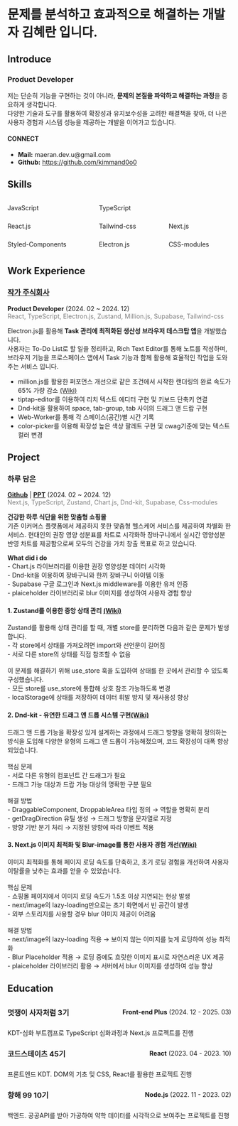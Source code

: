 <h1>문제를 분석하고 효과적으로 해결하는 개발자 김혜란 입니다.</h1>

<h2>Introduce</h2>
<h3>Product Developer</h3>
<p>
    저는 단순히 기능을 구현하는 것이 아니라, <strong>문제의 본질을 파악하고 해결하는 과정</strong>을 중요하게 생각합니다.
    <br />
    다양한 기술과 도구를 활용하여 확장성과 유지보수성을 고려한 해결책을 찾아, 더 나은 사용자 경험과 시스템 성능을 제공하는 개발을 이어가고 있습니다.
</p>

<h4>CONNECT</h4>
<ul>
    <li><strong>Mail:</strong> maeran.dev.u@gmail.com</li>
    <li><strong>Github:</strong> <a href="https://github.com/kimmand0o0">https://github.com/kimmand0o0</a></li>
</ul>

<h2>Skills</h2>
<div
    style="display: flex; flex-direction: row; width: 100%; align-items: end; justify-content: space-between; padding-right: 50px; box-sizing: border-box;">
    <div style="display: flex; flex-direction: column;">
        <p style="margin-bottom: 10px">JavaScript</p>
        <p style="margin-bottom: 10px">React.js</p>
        <p style="margin-bottom: 10px">Styled-Components</p>
    </div>
    <div style="display: flex; flex-direction: column;">
        <p style="margin-bottom: 10px">TypeScript</p>
        <p style="margin-bottom: 10px">Tailwind-css</p>
        <p style="margin-bottom: 10px">Electron.js</p>
    </div>
    <div style="display: flex; flex-direction: column;">
        <p style="margin-bottom: 10px">Next.js</p>
        <p style="margin-bottom: 10px">CSS-modules</p>
    </div>
</div>

<h2>Work Experience</h2>
<h3><a href="https://prospacebrowser.com/">작가 주식회사</a></h3>
<p>
    <strong>Product Developer</strong> (2024. 02 ~ 2024. 12)
    <br />
    <span style="color: gray;">React, TypeScript, Electron.js, Zustand, Million.js, Supabase, Tailwind-css</span>
</p>

<p>
    <span>Electron.js를 활용해 <strong>Task 관리에 최적화된 생산성 브라우저 데스크탑 앱</strong>을 개발했습니다.</span>
    <br />
    <span>
        사용자는 To-Do List로 할 일을 정리하고, Rich Text Editor를 통해 노트를 작성하며, 브라우저 기능을 프로스페이스 앱에서 Task 기능과 함께 활용해 효율적인 작업을 도와주는
        서비스 입니다.
    </span>
</p>

<ul>
    <li>million.js를 활용한 퍼포먼스 개선으로 같은 조건에서 시작한 랜더링의 완료 속도가 65% 가량 감소 <a
            href="https://github.com/kimmand0o0/kimmand0o0.github.io/wiki/million.js%EB%A5%BC-%ED%86%B5%ED%95%9C-%EB%8D%B0%EC%8A%A4%ED%81%AC%ED%83%91-%EB%B8%8C%EB%9D%BC%EC%9A%B0%EC%A0%80-%EC%95%B1-%EC%B5%9C%EC%A0%81%ED%99%94">(Wiki)</a>
    </li>
    <li>tiptap-editor를 이용하여 리치 텍스트 에디터 구현 및 키보드 단축키 연결</li>
    <li>Dnd-kit을 활용하여 space, tab-group, tab 사이의 드래그 앤 드랍 구현</li>
    <li>Web-Worker를 통해 각 스페이스(공간)별 시간 기록</li>
    <li>color-picker를 이용해 확장성 높은 색상 팔레트 구현 및 cwag기준에 맞는 텍스트 컬러 변경</li>
</ul>

<h2>Project</h2>
<h3>하루 담은</h3>
<p>
    <a href="https://github.com/FRONT-END-BOOTCAMP-PLUS-3/haru-damu"><strong>Github</strong></a> |
    <a
        href="https://github.com/FRONT-END-BOOTCAMP-PLUS-3/haru-damu/wiki/%EC%B5%9C%EC%A2%85-%EB%B0%9C%ED%91%9C-PPT"><strong>PPT</strong></a>
    (2024. 02 ~ 2024. 12)
    <br />
    <span style="color: gray;">Next.js, TypeScript, Zustand, Chart.js, Dnd-kit, Supabase, Css-modules</span>
</p>
<p>
    <strong>건강한 하루 식단을 위한 맞춤형 쇼핑몰</strong>
    <br />
    기존 이커머스 플랫폼에서 제공하지 못한 맞춤형 헬스케어 서비스를 제공하여 차별화 한 서비스. 현대인의 권장 영양 성분표를 차트로 시각화하 장바구니에서 실시간 영양성분 반영 차트를 제공함으로써 모두의 건강을
    가치 창출 목표로 하고 있습니다.
</p>

<p>
    <strong>What did i do</strong>
    <br />
    <span>- Chart.js 라이브러리를 이용한 권장 영양성분 데이터 시각화</span>
    <br />
    <span>- Dnd-kit을 이용하여 장바구니와 한끼 장바구니 아이템 이동</span>
    <br />
    <span>- Supabase 구글 로그인과 Next.js middleware를 이용한 유저 인증</span>
    <br />
    <span>- plaiceholder 라이브러리로 blur 이미지를 생성하여 사용자 경험 향상</span>
</p>

<h4>
    1. Zustand를 이용한 중앙 상태 관리 <a
        href="https://github.com/FRONT-END-BOOTCAMP-PLUS-3/haru-damu/wiki/Zustand%EB%A5%BC-use_store%EB%A1%9C-%EC%A4%91%EC%95%99-%EC%A7%91%EC%A4%91%EC%8B%9D-%EC%83%81%ED%83%9C-%EA%B4%80%EB%A6%AC">(Wiki)</a>
</h4>
<p>
    Zustand를 활용해 상태 관리를 할 때, 개별 store를 분리하면 다음과 같은 문제가 발생합니다.
    <br />
    - 각 store에서 상태를 가져오려면 import와 선언문이 길어짐
    <br />
    - 서로 다른 store의 상태를 직접 참조할 수 없음
    <br />
    <br />
    이 문제를 해결하기 위해 use_store 훅을 도입하여 상태를 한 곳에서 관리할 수 있도록 구성했습니다.
    <br />
    - 모든 store를 use_store에 통합해 상호 참조 가능하도록 변경
    <br />
    - localStorage에 상태를 저장하여 데이터 휘발 방지 및 재사용성 향상
</p>

<h4>
    2. Dnd-kit - 유연한 드래그 앤 드롭 시스템 구현<a
        href="https://github.com/FRONT-END-BOOTCAMP-PLUS-3/haru-damu/wiki/Direction%EC%9D%84-%ED%86%B5%ED%95%9C-dnd%EA%B4%80%EB%A6%AC">(Wiki)</a>
</h4>
<p>
    드래그 앤 드롭 기능을 확장성 있게 설계하는 과정에서 드래그 방향을 명확히 정의하는 방식을 도입해 다양한 유형의 드래그 앤 드롭이 가능해졌으며, 코드 확장성이 대폭 향상되었습니다. <br /> <br />
    핵심 문제 <br />
    - 서로 다른 유형의 컴포넌트 간 드래그가 필요 <br />
    - 드래그 가능 대상과 드랍 가능 대상의 명확한 구분 필요 <br /> <br />
    해결 방법 <br />
    - DraggableComponent, DroppableArea 타입 정의 → 역할을 명확히 분리 <br />
    - getDragDirection 유틸 생성 → 드래그 방향을 문자열로 지정 <br />
    - 방향 기반 분기 처리 → 지정된 방향에 따라 이벤트 적용 <br />
</p>

<h4>
    3. Next.js 이미지 최적화 및 Blur-image를 통한 사용자 경험 개선<a
        href="https://github.com/FRONT-END-BOOTCAMP-PLUS-3/haru-damu/wiki/next-image%EC%99%80-blur_image%EB%A5%BC-%EC%9D%B4%EC%9A%A9%ED%95%9C-%EC%9D%B4%EB%AF%B8%EC%A7%80-%EC%B5%9C%EC%A0%81%ED%99%94">(Wiki)</a>
</h4>
<p>
    이미지 최적화를 통해 페이지 로딩 속도를 단축하고, 초기 로딩 경험을 개선하여 사용자 이탈률을 낮추는 효과를 얻을 수 있었습니다. <br /> <br />
    핵심 문제 <br />
    - 쇼핑몰 페이지에서 이미지 로딩 속도가 1.5초 이상 지연되는 현상 발생 <br />
    - next/image의 lazy-loading만으로는 초기 화면에서 빈 공간이 발생 <br />
    - 외부 스토리지를 사용할 경우 blur 이미지 제공이 어려움 <br /> <br />
    해결 방법 <br />
    - next/image의 lazy-loading 적용 → 보이지 않는 이미지를 늦게 로딩하여 성능 최적화 <br />
    - Blur Placeholder 적용 → 로딩 중에도 흐릿한 이미지 표시로 자연스러운 UX 제공 <br />
    - plaiceholder 라이브러리 활용 → 서버에서 blur 이미지를 생성하여 성능 향상 <br />
</p>

<h2>Education</h2>
<div style="display: flex; flex-direction: row; width: 100%; align-items: end; justify-content: space-between;">
    <h3 style="margin: 10px 0px;">멋쟁이 사자처럼 3기</h3>
    <p><strong>Front-end Plus</strong> (2024. 12 - 2025. 03)</p>
</div>
<p>KDT-심화 부트캠프로 TypeScript 심화과정과 Next.js 프로젝트를 진행</p>

<div style="display: flex; flex-direction: row; width: 100%; align-items: end; justify-content: space-between;">
    <h3 style="margin: 10px 0px;">코드스테이츠 45기</h3>
    <p><strong>React</strong> (2023. 04 - 2023. 10)</p>
</div>
<p>프론트엔드 KDT. DOM의 기초 및 CSS, React를 활용한 프로젝트 진행</p>

<div style="display: flex; flex-direction: row; width: 100%; align-items: end; justify-content: space-between;">
    <h3 style="margin: 10px 0px;">항해 99 10기</h3>
    <p><strong>Node.js</strong> (2022. 11 - 2023. 02)</p>
</div>
<p>백엔드. 공공API를 받아 가공하여 약학 데이터를 시각적으로 보여주는 프로젝트를 진행</p>